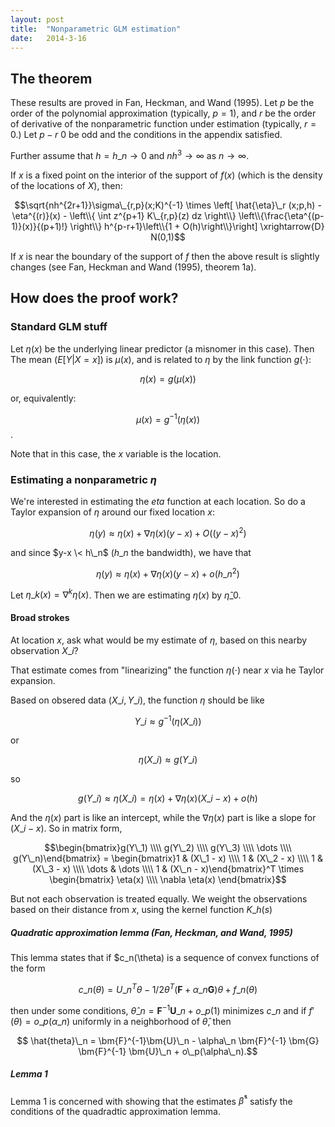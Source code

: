 ```yaml
---
layout: post
title:  "Nonparametric GLM estimation"
date:   2014-3-16
---
```


## The theorem

These results are proved in Fan, Heckman, and Wand (1995). Let $p$ be the order of the polynomial approximation (typically, $p=1$), and $r$ be the order of derivative of the nonparametric function under estimation (typically, $r=0$.) Let $p - r \> 0$ be odd and the conditions in the appendix satisfied.

Further assume that $h=h\_n \rightarrow 0$ and $nh^3 \rightarrow \infty$ as $n \rightarrow \infty$.

If $x$ is a fixed point on the interior of the support of $f(x)$ (which is the density of the locations of $X$), then:

$$\sqrt{nh^{2r+1}}\sigma\_{r,p}(x;K)^{-1} \times \left[ \hat{\eta}\_r (x;p,h) - \eta^{(r)}(x) - \left\\{ \int z^{p+1} K\_{r,p}(z) dz \right\\} \left\\{\frac{\eta^{(p-1)}(x)}{(p+1)!} \right\\} h^{p-r+1}\left\\{1 + O(h)\right\\}\right] \xrightarrow{D} N(0,1)$$

If $x$ is near the boundary of the support of $f$ then the above result is slightly changes (see Fan, Heckman and Wand (1995), theorem 1a).

## How does the proof work?

### Standard GLM stuff

Let $\eta(x)$ be the underlying linear predictor (a misnomer in this case). Then The mean ($E\left[Y|X=x\right]$) is $\mu(x)$, and is related to $\eta$ by the link function $g(\cdot)$:

$$\eta(x) = g(\mu(x))$$

or, equivalently:

$$\mu(x) = g^{-1}(\eta(x))$$.

Note that in this case, the $x$ variable is the location.

### Estimating a nonparametric $\eta$
We're interested in estimating the $eta$ function at each location. So do a Taylor expansion of $\eta$ around our fixed location $x$:

$$\eta(y) \approx \eta(x) + \nabla \eta(x)(y-x) + O((y-x)^2)$$

and since $y-x \< h\_n$ ($h\_n$ the bandwidth), we have that 

$$\eta(y) \approx \eta(x) + \nabla \eta(x)(y-x) + o(h\_n^2)$$

Let $\eta\_k(x) = \nabla^k \eta(x)$. Then we are estimating $\eta(x)$ by $\hat{\eta}\_0$.

#### Broad strokes

At location $x$, ask what would be my estimate of $\eta$, based on this nearby observation $X\_i$? 

That estimate comes from "linearizing" the function $\eta(\cdot)$ near $x$ via he Taylor expansion.

Based on obsered data $(X\_i, Y\_i)$, the function $\eta$ should be like

$$Y\_i \approx g^{-1}(\eta(X\_i))$$

or

$$\eta(X\_i) \approx g(Y\_i)$$

so

$$g(Y\_i) \approx \eta(X\_i) = \eta(x) + \nabla \eta(x)(X\_i-x) + o(h)$$

And the $\eta(x)$ part is like an intercept, while the $\nabla \eta(x)$ part is like a slope for $(X\_i - x)$. So in matrix form,

$$\begin{bmatrix}g(Y\_1) \\\\ g(Y\_2) \\\\ g(Y\_3) \\\\ \dots \\\\ g(Y\_n)\end{bmatrix} = \begin{bmatrix}1 & (X\_1 - x) \\\\ 1 & (X\_2 - x) \\\\ 1 & (X\_3 - x) \\\\ \dots & \dots \\\\ 1 & (X\_n - x)\end{bmatrix}^T \times \begin{bmatrix} \eta(x) \\\\ \nabla \eta(x) \end{bmatrix}$$

But not each observation is treated equally. We weight the observations based on their distance from $x$, using the kernel function $K\_h(s)$

##### Quadratic approximation lemma (Fan, Heckman, and Wand, 1995)
This lemma states that if $c\_n(\theta) is a sequence of convex functions of the form

$$c\_n(\theta) = U\_n^T \theta - 1/2 \theta^T(\bm{F} + \alpha\_n \bm{G}) \theta +f\_n(\theta)$$

then under some conditions, $\hat{\theta}\_n = \bm{F}^{-1}\bm{U}\_n + o\_p(1)$ minimizes $c\_n$ and if $f'(\theta) = o\_p(\alpha\_n)$ uniformly in a neighborhood of $\hat{\theta}$, then

$$ \hat{theta}\_n = \bm{F}^{-1}\bm{U}\_n - \alpha\_n \bm{F}^{-1} \bm{G} \bm{F}^{-1} \bm{U}\_n + o\_p(\alpha\_n).$$


##### Lemma 1
Lemma 1 is concerned with showing that the estimates $\hat{\beta}^*$ satisfy the conditions of the quadradtic approximation lemma.


